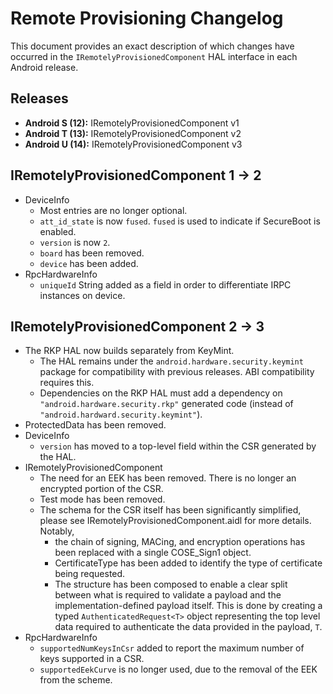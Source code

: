 # Remote Provisioning Changelog

This document provides an exact description of which changes have occurred in the
`IRemotelyProvisionedComponent` HAL interface in each Android release.

## Releases
* **Android S (12):** IRemotelyProvisionedComponent v1
* **Android T (13):** IRemotelyProvisionedComponent v2
* **Android U (14):** IRemotelyProvisionedComponent v3

## IRemotelyProvisionedComponent 1 -> 2
* DeviceInfo
  * Most entries are no longer optional.
  * `att_id_state` is now `fused`. `fused` is used to indicate if SecureBoot is enabled.
  * `version` is now `2`.
  * `board` has been removed.
  * `device` has been added.
* RpcHardwareInfo
  * `uniqueId` String added as a field in order to differentiate IRPC instances on device.

## IRemotelyProvisionedComponent 2 -> 3
* The RKP HAL now builds separately from KeyMint.
  * The HAL remains under the `android.hardware.security.keymint` package for
    compatibility with previous releases. ABI compatibility requires this.
  * Dependencies on the RKP HAL must add a dependency on
    `"android.hardware.security.rkp"` generated code (instead of
    `"android.hardward.security.keymint"`).
* ProtectedData has been removed.
* DeviceInfo
  * `version` has moved to a top-level field within the CSR generated by the HAL.
* IRemotelyProvisionedComponent
  * The need for an EEK has been removed. There is no longer an encrypted portion of the CSR.
  * Test mode has been removed.
  * The schema for the CSR itself has been significantly simplified, please see
    IRemotelyProvisionedComponent.aidl for more details. Notably,
    * the chain of signing, MACing, and encryption operations has been replaced with a single
      COSE_Sign1 object.
    * CertificateType has been added to identify the type of certificate being requested.
    * The structure has been composed to enable a clear split between what is required to validate a
      payload and the implementation-defined payload itself. This is done by creating a typed
      `AuthenticatedRequest<T>` object representing the top level data required to authenticate
      the data provided in the payload, `T`.
* RpcHardwareInfo
  * `supportedNumKeysInCsr` added to report the maximum number of keys supported in a CSR.
  * `supportedEekCurve` is no longer used, due to the removal of the EEK from the scheme.
